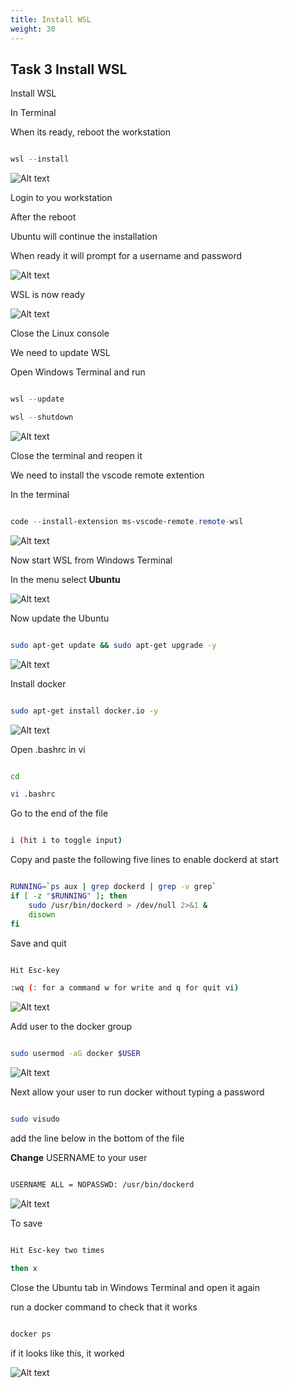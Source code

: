 ```yaml
---
title: Install WSL
weight: 30
---
```


## Task 3 Install WSL

Install WSL

In Terminal

When its ready, reboot the workstation

```powershell

wsl --install

```

![Alt text](images/01_install_wsl.png?raw=true "install wsl")

Login to you workstation

After the reboot

Ubuntu will continue the installation

When ready it will prompt for a username and password

![Alt text](images/02_install_wsl_add_user.png?raw=true "install wsl add user")

WSL is now ready

![Alt text](images/03_wsl_ready.png?raw=true "wsl ready")

Close the Linux console

We need to update WSL

Open Windows Terminal and run

```powershell

wsl --update

wsl --shutdown

```

![Alt text](images/04_wsl_update.png?raw=true "wsl update")

Close the terminal and reopen it

We need to install the vscode remote extention

In the terminal

```powershell

code --install-extension ms-vscode-remote.remote-wsl

```

![Alt text](images/05_code_remote_ext.png?raw=true "code extention")

Now start WSL from Windows Terminal

In the menu select **Ubuntu**

![Alt text](images/06_start_ubuntu.png?raw=true "start ubuntu")

Now update the Ubuntu

```bash

sudo apt-get update && sudo apt-get upgrade -y

```

![Alt text](images/07_update_ubuntu.png?raw=true "update ubuntu")

Install docker

```bash

sudo apt-get install docker.io -y

```

![Alt text](images/08_install_docker.png?raw=true "install docker")

Open .bashrc in vi

```bash

cd

vi .bashrc

```

Go to the end of the file

```bash

i (hit i to toggle input)

```

Copy and paste the following five lines to enable dockerd at start

```bash

RUNNING=`ps aux | grep dockerd | grep -v grep`
if [ -z "$RUNNING" ]; then
    sudo /usr/bin/dockerd > /dev/null 2>&1 &
    disown
fi

```

Save and quit

```bash

Hit Esc-key

:wq (: for a command w for write and q for quit vi)


```

![Alt text](images/09_edit_bashrc.png?raw=true "bashrc")

Add user to the docker group

```bash

sudo usermod -aG docker $USER

```

![Alt text](images/10_groupadd.png?raw=true "groupadd")

Next allow your user to run docker without typing a password

```bash

sudo visudo

```

add the line below in the bottom of the file

**Change** USERNAME to your user

```bash

USERNAME ALL = NOPASSWD: /usr/bin/dockerd

```

![Alt text](images/11_visudo.png?raw=true "visudo")

To save

```bash

Hit Esc-key two times

then x

```

Close the Ubuntu tab in Windows Terminal and open it again

run a docker command to check that it works

```bash

docker ps

```

if it looks like this, it worked

![Alt text](images/12_docker_ps.png?raw=true "docker ps")

